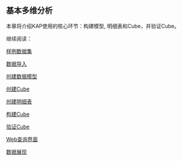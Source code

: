 ## 基本多维分析

本章将介绍KAP使用的核心环节：构建模型, 明细表和Cube，并验证Cube。

继续阅读：

[样例数据集](dataset.cn.md)

[数据导入](datasource.cn.md)

[创建数据模型](datamodel.cn.md)

[创建Cube](molap/create_cube.cn.md)

[创建明细表](molap/create_rawtable.cn.md)

[构建Cube](molap/build_cube.cn.md)

[验证Cube](molap/query.cn.md)

[Web查询界面](molap/web.cn.md)

[数据展现](molap/visualization.cn.md)